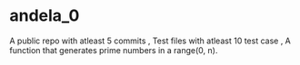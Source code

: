 # andela_0
A public repo with atleast 5 commits ,
Test files with atleast 10 test case ,
A function that generates prime numbers in a range(0, n).

